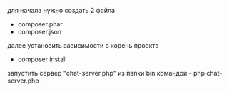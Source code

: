 для начала нужно создать 2 файла
  - composer.phar
  - composer.json

далее установить зависимости в корень проекта
  - composer install

запустить сервер "chat-server.php" из папки bin командой -  php chat-server.php